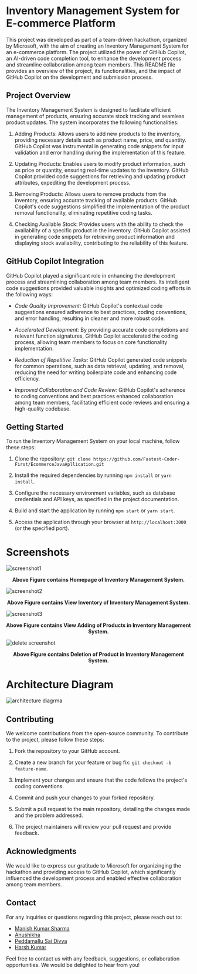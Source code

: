 # Inventory Management System for E-commerce Platform

This project was developed as part of a team-driven hackathon, organized by Microsoft, with the aim of creating an Inventory Management System for an e-commerce platform. The project utilized the power of GitHub Copilot, an AI-driven code completion tool, to enhance the development process and streamline collaboration among team members. This README file provides an overview of the project, its functionalities, and the impact of GitHub Copilot on the development and submission process.

## Project Overview

The Inventory Management System is designed to facilitate efficient management of products, ensuring accurate stock tracking and seamless product updates. The system incorporates the following functionalities:

1. Adding Products: Allows users to add new products to the inventory, providing necessary details such as product name, price, and quantity. GitHub Copilot was instrumental in generating code snippets for input validation and error handling during the implementation of this feature.

2. Updating Products: Enables users to modify product information, such as price or quantity, ensuring real-time updates to the inventory. GitHub Copilot provided code suggestions for retrieving and updating product attributes, expediting the development process.

3. Removing Products: Allows users to remove products from the inventory, ensuring accurate tracking of available products. GitHub Copilot's code suggestions simplified the implementation of the product removal functionality, eliminating repetitive coding tasks.

4. Checking Available Stock: Provides users with the ability to check the availability of a specific product in the inventory. GitHub Copilot assisted in generating code snippets for retrieving product information and displaying stock availability, contributing to the reliability of this feature.

## GitHub Copilot Integration

GitHub Copilot played a significant role in enhancing the development process and streamlining collaboration among team members. Its intelligent code suggestions provided valuable insights and optimized coding efforts in the following ways:

- *Code Quality Improvement:* GitHub Copilot's contextual code suggestions ensured adherence to best practices, coding conventions, and error handling, resulting in cleaner and more robust code.

- *Accelerated Development:* By providing accurate code completions and relevant function signatures, GitHub Copilot accelerated the coding process, allowing team members to focus on core functionality implementation.

- *Reduction of Repetitive Tasks:* GitHub Copilot generated code snippets for common operations, such as data retrieval, updating, and removal, reducing the need for writing boilerplate code and enhancing code efficiency.

- *Improved Collaboration and Code Review:* GitHub Copilot's adherence to coding conventions and best practices enhanced collaboration among team members, facilitating efficient code reviews and ensuring a high-quality codebase.

## Getting Started

To run the Inventory Management System on your local machine, follow these steps:

1. Clone the repository: `git clone https://github.com/Fastest-Coder-First/EcommerceJavaApllication.git`

2. Install the required dependencies by running `npm install` or `yarn install`.

3. Configure the necessary environment variables, such as database credentials and API keys, as specified in the project documentation.

4. Build and start the application by running `npm start` or `yarn start`.

5. Access the application through your browser at `http://localhost:3000` (or the specified port).

# Screenshots

![screenshot1](https://github.com/Fastest-Coder-First/EcommerceJavaApllication/assets/51746097/3e7825cc-47c8-4fa7-84e3-300aac736f3c)
<p align="center">
  <b>Above Figure contains Homepage of Inventory Management System.
</b>
</p>


![screenshot2](https://github.com/Fastest-Coder-First/EcommerceJavaApllication/assets/51746097/ce02f614-4a8f-48a2-83ef-d44673d352b2)
<p align="center">
  <b>Above Figure contains View Inventory of Inventory Management System.
</b>
</p>


![screenshot3](https://github.com/Fastest-Coder-First/EcommerceJavaApllication/assets/51746097/cd77aa07-4cfb-4629-b6d2-d915df4d5460)
<p align="center">
  <b>Above Figure contains View Adding of Products in Inventory Management System.
</b>
</p>


![delete screenshot](https://github.com/Fastest-Coder-First/EcommerceJavaApllication/assets/51746097/4a90df70-e618-4086-8794-74640dfcda46)

<p align="center">
  <b>Above Figure contains Deletion of Product in Inventory Management System.
</b>
</p>

# Architecture Diagram
![architecture diagrma](https://github.com/Fastest-Coder-First/EcommerceJavaApllication/assets/51746097/7aa0aa99-3ba3-411b-a83b-88e0af01c250)

## Contributing

We welcome contributions from the open-source community. To contribute to the project, please follow these steps:

1. Fork the repository to your GitHub account.

2. Create a new branch for your feature or bug fix: `git checkout -b feature-name`.

3. Implement your changes and ensure that the code follows the project's coding conventions.

4. Commit and push your changes to your forked repository.

5. Submit a pull request to the main repository, detailing the changes made and the problem addressed.

6. The project maintainers will review your pull request and provide feedback.


## Acknowledgments

We would like to express our gratitude to Microsoft for organizinging the hackathon and providing access to GitHub Copilot, which significantly influenced the development process and enabled effective collaboration among team members.

## Contact

For any inquiries or questions regarding this project, please reach out to:

- [Manish Kumar Sharma](mailto:manishk_sharma@outlook.com)
- [Anushikha](mailto:anushikha21nov@gmail.com)
- [Peddamallu Sai Divya](mailto:saidivyareddy33@gmail.com)
- [Harsh Kumar](mailto:harshksingh42@gmail.com)

Feel free to contact us with any feedback, suggestions, or collaboration opportunities. We would be delighted to hear from you!

